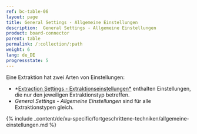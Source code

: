 ```yaml
---
ref: bc-table-06
layout: page
title: General Settings - Allgemeine Einstellungen
description:  General Settings - Allgemeine Einstellungen
product: board-connector
parent: table
permalink: /:collection/:path
weight: 6
lang: de_DE
progressstate: 5
---
```


Eine Extraktion hat zwei Arten von Einstellungen:
- *[Extraction Settings - Extraktionseinstellungen*](./extraktionseinstellungen) enthalten Einstellungen, die nur den jeweiligen Extraktionstyp betreffen.
- *General Settings - Allgemeine Einstellungen* sind für alle Extraktionstypen gleich. 
 

{% include _content/de/xu-specific/fortgeschrittene-techniken/allgemeine-einstellungen.md  %}